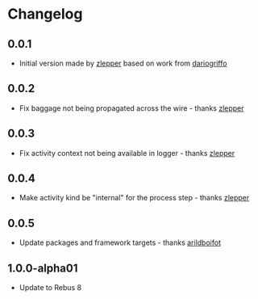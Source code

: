 # Changelog

## 0.0.1
* Initial version made by [zlepper] based on work from [dariogriffo]


## 0.0.2
* Fix baggage not being propagated across the wire - thanks [zlepper]

## 0.0.3
* Fix activity context not being available in logger - thanks [zlepper]

## 0.0.4
*  Make activity kind be "internal" for the process step - thanks [zlepper]

## 0.0.5
* Update packages and framework targets - thanks [arildboifot]

## 1.0.0-alpha01
* Update to Rebus 8


[arildboifot]: https://github.com/arildboifot
[dariogriffo]: https://github.com/dariogriffo
[zlepper]: https://github.com/zlepper